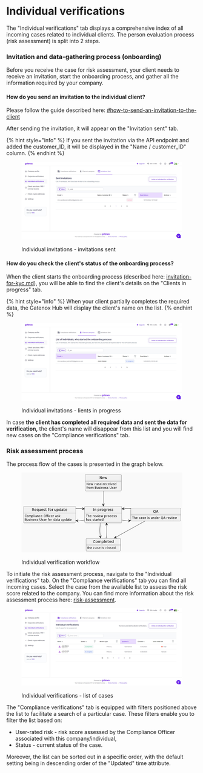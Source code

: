 # Individual verifications

The "Individual verifications" tab displays a comprehensive index of all incoming cases related to individual clients. The person evaluation process (risk assessment) is split into 2 steps.

### Invitation and data-gathering process (onboarding)

Before you receive the case for risk assessment, your client needs to receive an invitation, start the onboarding process, and gather all the information required by your company.

#### How do you send an invitation to the individual client?

Please follow the guide described here: [#how-to-send-an-invitation-to-the-client](individual-verifications.md#how-to-send-an-invitation-to-the-client "mention")

After sending the invitation, it will appear on the "Invitation sent" tab.

{% hint style="info" %}
If you sent the invitation via the API endpoint and added the customer\_ID, it will be displayed in the "Name / customer\_ID" column.
{% endhint %}

<figure><img src="../../.gitbook/assets/Individual verifications - invitation sent.png" alt=""><figcaption><p>Individual invitations - invitations sent</p></figcaption></figure>

#### How do you check the client's status of the onboarding process?

When the client starts the onboarding process (described here: [invitation-for-kyc.md](../../id-node-how-to/i-received-email-from-gatenox/invitation-for-kyc.md "mention")), you will be able to find the client's details on the "Clients in progress" tab.

{% hint style="info" %}
When your client partially completes the required data, the Gatenox Hub will display the client's name on the list.
{% endhint %}

<figure><img src="../../.gitbook/assets/Individual verifications - clients in progress.png" alt=""><figcaption><p>Individual invitations - lients in progress</p></figcaption></figure>

In case **the client has completed all required data and sent the data for verification,** the client's name will disappear from this list and you will find new cases on the "Compliance verifications" tab.

### Risk assessment process

The process flow of the cases is presented in the graph below.

<figure><img src="../../.gitbook/assets/ProcessStates.png" alt=""><figcaption><p>Individual verification workflow</p></figcaption></figure>

To initiate the risk assessment process, navigate to the "Individual verifications" tab. On the "Compliance verifications" tab you can find all incoming cases. Select the case from the available list to assess the risk score related to the company. You can find more information about the risk assessment process here: [risk-assessment](../risk-assessment/ "mention").

<figure><img src="../../.gitbook/assets/Individual verifications - compliance verifications.png" alt=""><figcaption><p>Individual verifications - list of cases</p></figcaption></figure>

The "Compliance verifications" tab is equipped with filters positioned above the list to facilitate a search of a particular case. These filters enable you to filter the list based on:

* User-rated risk - risk score assessed by the Compliance Officer associated with this company/individual,
* Status - current status of the case.

Moreover, the list can be sorted out in a specific order, with the default setting being in descending order of the "Updated" time attribute.

